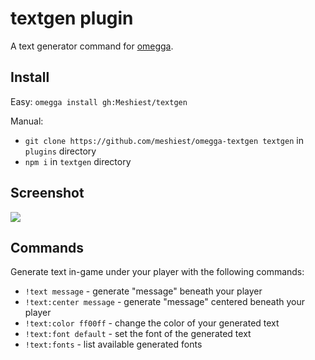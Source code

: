 # textgen plugin

A text generator command for [omegga](https://github.com/brickadia-community/omegga).

## Install

Easy: `omegga install gh:Meshiest/textgen`

Manual:

* `git clone https://github.com/meshiest/omegga-textgen textgen` in `plugins` directory
* `npm i` in `textgen` directory

## Screenshot

![](https://i.imgur.com/bodEKfY.png)

## Commands

Generate text in-game under your player with the following commands:

 * `!text message` - generate "message" beneath your player
 * `!text:center message` - generate "message" centered beneath your player
 * `!text:color ff00ff` - change the color of your generated text
 * `!text:font default` - set the font of the generated text
 * `!text:fonts` - list available generated fonts
